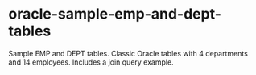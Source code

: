 # oracle-sample-emp-and-dept-tables
Sample EMP and DEPT tables. Classic Oracle tables with 4 departments and 14 employees. Includes a join query example.
